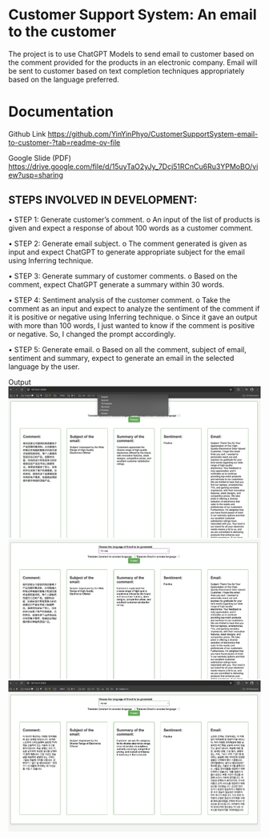 # Customer Support System: An email to the customer
The project is to use ChatGPT Models to send email to customer based on the comment provided for the products in an electronic company. Email will be sent to customer based on text completion techniques appropriately based on the language preferred.

# Documentation
Github Link
https://github.com/YinYinPhyo/CustomerSupportSystem-email-to-customer-?tab=readme-ov-file

Google Slide (PDF)
https://drive.google.com/file/d/15uyTaO2yJy_7Dcj51RCnCu6Ru3YPMoBO/view?usp=sharing



## STEPS INVOLVED IN DEVELOPMENT:
•	STEP 1: Generate customer’s comment.
o	An input of the list of products is given and expect a response of about 100 words as a customer comment.

•	STEP 2: Generate email subject.
o	The comment generated is given as input and expect ChatGPT to generate appropriate subject for the email using Inferring technique.

•	STEP 3: Generate summary of customer comments.
o	Based on the comment, expect ChatGPT generate a summary within 30 words.

•	STEP 4: Sentiment analysis of the customer comment.
o	Take the comment as an input and expect to analyze the sentiment of the comment if it is positive or negative using Inferring technique.
o	Since it gave an output with more than 100 words, I just wanted to know if the comment is positive or negative. So, I changed the prompt accordingly.

•	STEP 5: Generate email.
o	Based on all the comment, subject of email, sentiment and summary, expect to generate an email in the selected language by the user.


Output
![Choose Language](./images/result1.png)
![Customer Comment Translation](./images/result2.png)
![Customer Comment and Email Translation](./images/result3.png)

